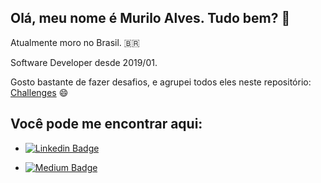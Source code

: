 ## Olá, meu nome é Murilo Alves. Tudo bem? 👋

Atualmente moro no Brasil. 🇧🇷 

Software Developer desde 2019/01.

Gosto bastante de fazer desafios, e agrupei todos eles neste repositório: [Challenges](https://github.com/muriloalvesdev/challenges) 😄 

## Você pode me encontrar aqui:

- [![Linkedin Badge](https://img.shields.io/badge/-Linkedin-blue?style=flat-square&logo=Linkedin&logoColor=white&link=https://www.linkedin.com/in/murilo-alves-batista-66039a150/)](https://www.linkedin.com/in/muriloalvesdev/) 

- [![Medium Badge](https://img.shields.io/badge/-Medium-black?style=flat-square&logo=Medium&logoColor=white&link=https://medium.com/@muriloalvesdev)](https://medium.com/@muriloalvesdev)
